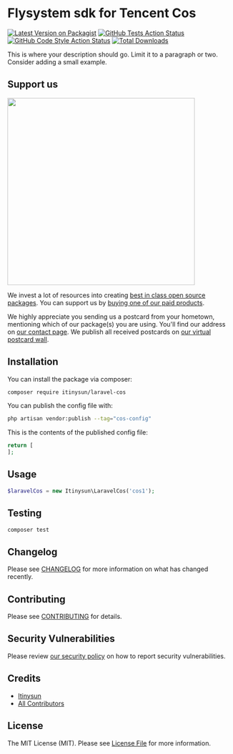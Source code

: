 # Flysystem sdk for Tencent Cos

[![Latest Version on Packagist](https://img.shields.io/packagist/v/itinysun/laravel-cos.svg?style=flat-square)](https://packagist.org/packages/itinysun/laravel-cos)
[![GitHub Tests Action Status](https://img.shields.io/github/actions/workflow/status/itinysun/laravel-cos/run-tests.yml?branch=main&label=tests&style=flat-square)](https://github.com/itinysun/laravel-cos/actions?query=workflow%3Arun-tests+branch%3Amain)
[![GitHub Code Style Action Status](https://img.shields.io/github/actions/workflow/status/itinysun/laravel-cos/fix-php-code-style-issues.yml?branch=main&label=code%20style&style=flat-square)](https://github.com/itinysun/laravel-cos/actions?query=workflow%3A"Fix+PHP+code+style+issues"+branch%3Amain)
[![Total Downloads](https://img.shields.io/packagist/dt/itinysun/laravel-cos.svg?style=flat-square)](https://packagist.org/packages/itinysun/laravel-cos)

This is where your description should go. Limit it to a paragraph or two. Consider adding a small example.

## Support us

[<img src="https://github-ads.s3.eu-central-1.amazonaws.com/laravel-cos.jpg?t=1" width="419px" />](https://spatie.be/github-ad-click/laravel-cos)

We invest a lot of resources into creating [best in class open source packages](https://spatie.be/open-source). You can support us by [buying one of our paid products](https://spatie.be/open-source/support-us).

We highly appreciate you sending us a postcard from your hometown, mentioning which of our package(s) you are using. You'll find our address on [our contact page](https://spatie.be/about-us). We publish all received postcards on [our virtual postcard wall](https://spatie.be/open-source/postcards).

## Installation

You can install the package via composer:

```bash
composer require itinysun/laravel-cos
```



You can publish the config file with:

```bash
php artisan vendor:publish --tag="cos-config"
```

This is the contents of the published config file:

```php
return [
];
```

## Usage

```php
$laravelCos = new Itinysun\LaravelCos('cos1');
```

## Testing

```bash
composer test
```

## Changelog

Please see [CHANGELOG](CHANGELOG.md) for more information on what has changed recently.

## Contributing

Please see [CONTRIBUTING](CONTRIBUTING.md) for details.

## Security Vulnerabilities

Please review [our security policy](../../security/policy) on how to report security vulnerabilities.

## Credits

- [Itinysun](https://github.com/Itinysun)
- [All Contributors](../../contributors)

## License

The MIT License (MIT). Please see [License File](LICENSE.md) for more information.
